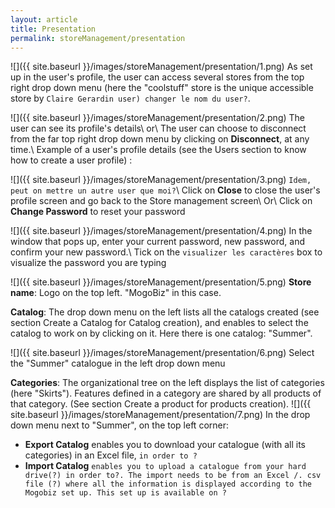 ```yaml
---
layout: article
title: Presentation
permalink: storeManagement/presentation
---
```

![]({{ site.baseurl }}/images/storeManagement/presentation/1.png)
As set up in the user's profile, the user can access several stores from the top right drop down menu (here the "coolstuff" store is the unique accessible store by `Claire Gerardin user) changer le nom du user?`.

![]({{ site.baseurl }}/images/storeManagement/presentation/2.png)
The user can see its profile's details\\
or\\
The user can choose to disconnect from the far top right drop down menu by clicking on **Disconnect**, at any time.\\
Example of a user's profile details (see the Users section to know how to create a user profile) :

![]({{ site.baseurl }}/images/storeManagement/presentation/3.png)
`Idem, peut on mettre un autre user que moi?`\\
Click on **Close** to close the user's profile screen and go back to the Store management screen\\
Or\\
Click on **Change Password** to reset your password

![]({{ site.baseurl }}/images/storeManagement/presentation/4.png)
In the window that pops up, enter your current password, new password, and confirm your new password.\\
Tick on the `visualizer les caractères` box to visualize the password you are typing

![]({{ site.baseurl }}/images/storeManagement/presentation/5.png)
**Store name**: Logo on the top left. "MogoBiz" in this case.

**Catalog**: The drop down menu on the left lists all the catalogs created (see section Create a Catalog for Catalog creation), and enables to select the catalog to work on by clicking on it. Here there is one catalog: "Summer". 

![]({{ site.baseurl }}/images/storeManagement/presentation/6.png)
Select the "Summer" catalogue in the left drop down menu

**Categories**:  The organizational tree on the left displays the list of categories (here "Skirts"). Features defined in a category are shared by all products of that category. (See section Create a product for products creation).
![]({{ site.baseurl }}/images/storeManagement/presentation/7.png)
In the drop down menu next to "Summer", on the top left corner:

* **Export Catalog** enables you to download your catalogue (with all its categories) in an Excel file, `in order to ?`
* **Import Catalog** `enables you to upload a catalogue from your hard drive(?) in order to?. The import needs to be from an Excel /. csv file (?) where all the information is displayed according to the Mogobiz set up. This set up is available on ?`
